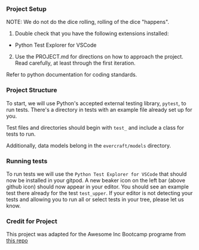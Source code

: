 ### Project Setup

NOTE: We do not do the dice rolling, rolling of the dice "happens".

1. Double check that you have the following extensions installed:
- Python Test Explorer for VSCode

2. Use the PROJECT.md for directions on how to approach the project. Read carefully, at least through the first iteration.

Refer to python documentation for coding standards.

### Project Structure

To start, we will use Python's accepted external testing library, `pytest`, to run tests. There's a directory in tests with an example file already set up for you. 

Test files and directories should begin with `test_` and include a class for tests to run.

Additionally, data models belong in the `evercraft/models` directory.

### Running tests

To run tests we will use the `Python Test Explorer for VSCode` that should now be installed in your gitpod. A new beaker icon on the left bar (above github icon) should now appear in your editor. You should see an example test there already for the test `test_upper`. If your editor is not detecting your tests and allowing you to run all or select tests in your tree, please let us know.

### Credit for Project

This project was adapted for the Awesome Inc Bootcamp programe from [this repo](https://github.com/PuttingTheDnDInTDD/EverCraft-Kata)
